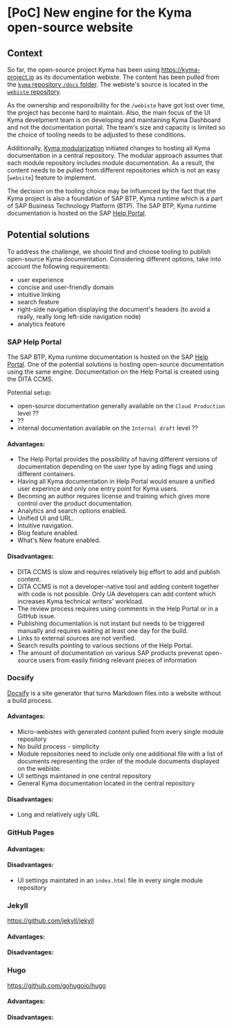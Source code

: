 # [PoC] New engine for the Kyma open-source website

## Context

So far, the open-source project Kyma has been using https://kyma-project.io as its documentation webiste. The content has been pulled from the [`kyma` repository `/docs` folder](https://github.com/kyma-project/kyma/docs). The webiste's source is located in the [`webiste` repository](https://github.com/kyma-project/website/).

As the ownership and responsibility for the `/webiste` have got lost over time, the project has become hard to maintain. Also, the main focus of the UI Kyma develpment team is on developing and maintaining Kyma Dashboard and not the documentation portal. The team's size and capacity is limited so the choice of tooling needs to be adjusted to these conditions.

Additionally, [Kyma modularization](../modularization/) initiated changes to hosting all Kyma documentation in a central repository. The modular approach assumes that each module repository includes module documentation. As a result, the content needs to be pulled from different repositories which is not an easy [`website`] feature to implement.

The decision on the tooling choice may be influenced by the fact that the Kyma project is also a foundation of SAP BTP, Kyma runtime which is a part of SAP Business Technology Platform (BTP). The SAP BTP, Kyma runtime documentation is hosted on the SAP [Help Portal](https://help.sap.com/docs/btp/sap-business-technology-platform/kyma-environment?version=Cloud).

## Potential solutions

To address the challenge, we should find and choose tooling to publish open-source Kyma documentation. Considering different options, take into account the following requirements:

- user experience
- concise and user-friendly domain
- intuitive linking
- search feature
- right-side navigation displaying the document's headers (to avoid a really, really long left-side navigation node)
- analytics feature

### SAP Help Portal

The SAP BTP, Kyma runtime documentation is hosted on the SAP [Help Portal](https://help.sap.com/docs/btp/sap-business-technology-platform/kyma-environment?version=Cloud). One of the potential solutions is hosting open-source documentation using the same engine. Documentation on the Help Portal is created using the DITA CCMS.

Potential setup:

- open-source documentation generally available on the `Cloud Production` level ??
- ??
- internal documentation available on the `Internal draft` level ??

#### Advantages:

- The Help Portal provides the possibility of having different versions of documentation depending on the user type by ading flags and using different containers.
- Having all Kyma documentation in Help Portal would enusre a unified user experince and only one entry point for Kyma users.
- Becoming an author requires license and training which gives more control over the product documentation.
- Analytics and search options enabled.
- Unified UI and URL.
- Intuitive navigation.
- Blog feature enabled.
- What's New feature enabled.

#### Disadvantages:

- DITA CCMS is slow and requires relatively big effort to add and publish content.
- DITA CCMS is not a developer-native tool and adding content together with code is not possible. Only UA developers can add content which increases Kyma technical writers' workload.
- The review process requires using comments in the Help Portal or in a GitHub issue.
- Publishing documentation is not instant but needs to be triggered manually and requires waiting at least one day for the build.
- Links to external sources are not verified.
- Search results pointing to various sections of the Help Portal.
- The amount of documentation on various SAP products prevenst open-source users from easily finidng relevant pieces of information

### Docsify

[Docsify](https://docsify.js.org/) is a site generator that turns Markdown files into a website without a build process.

#### Advantages:

- Micro-webistes with generated content pulled from every single module repository
- No build process - simplicity
- Module repositories need to include only one additional file with a list of documents representing the order of the module documents displayed on the webiste.
- UI settings maintaned in one central repository
- General Kyma documentation located in the central repository

#### Disadvantages:

- Long and relatively ugly URL

### GitHub Pages


#### Advantages:


#### Disadvantages:

- UI settings maintated in an `index.html` file in every single module repository

### Jekyll

https://github.com/jekyll/jekyll

#### Advantages:


#### Disadvantages:

### Hugo 

https://github.com/gohugoio/hugo

#### Advantages:


#### Disadvantages: